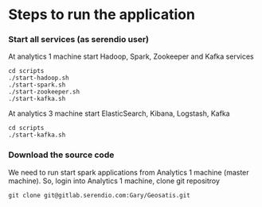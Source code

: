# Steps to run the application

### Start all services (as serendio user)

At analytics 1 machine start Hadoop, Spark, Zookeeper and Kafka services

    cd scripts
    ./start-hadoop.sh
    ./start-spark.sh
    ./start-zookeeper.sh    
    ./start-kafka.sh    
    
At analytics 3 machine start ElasticSearch, Kibana, Logstash, Kafka

    cd scripts
    ./start-kafka.sh
	

### Download the source code

We need to run start spark applications from Analytics 1 machine (master machine). So, login into Analytics 1 machine, clone git repositroy

    git clone git@gitlab.serendio.com:Gary/Geosatis.git
	

 
